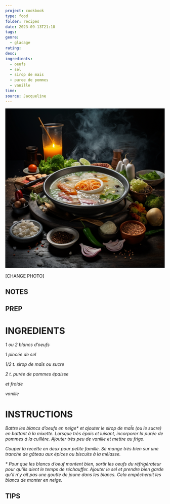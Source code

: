 ```yaml
---
project: cookbook
type: food
folder: recipes
date: 2023-09-13T21:18
tags: 
genre:
  - glacage
rating: 
desc: 
ingredients:
  - oeufs
  - sel
  - sirop de mais
  - puree de pommes
  - vanille
time: 
source: Jacqueline
---
```


![IMAGE](_default.png)


[CHANGE PHOTO]


## NOTES




## PREP


# INGREDIENTS

_1 ou 2 blancs d’oeufs_

_1 pincée de sel_

_1/2 t. sirop de maïs ou sucre_

_2 t. purée de pommes épaisse_

_et froide_

_vanille_

# INSTRUCTIONS

_Battre les blancs d’oeufs en neige* et ajouter_
_le sirop de maÏs (ou le sucre) en battant à la_
_mixette. Lorsque très épais et luisant, incorporer_
_la purée de pommes à la cuillère. Ajouter_
_très peu de vanille et mettre au frigo._

_Couper la recette en deux pour petite famille._
_Se mange très bien sur une tranche de gâteau_
_aux épices ou biscuits à la mélasse._

_* Pour que les blancs d’oeuf montent bien,_
_sortir les oeufs du réfrigérateur pour qu’ils_
_aient le temps de réchauffer. Ajouter le sel et_
_prendre bien garde qu’il n’y ait pas une goutte_
_de jaune dans les blancs. Cela empêcherait_
_les blancs de monter en neige._



## TIPS



